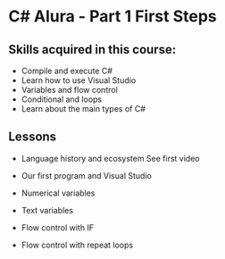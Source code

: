 # C# Alura - Part 1 First Steps

## Skills acquired in this course:
 * Compile and execute C#
 * Learn how to use Visual Studio
 * Variables and flow control
 * Conditional and loops
 * Learn about the main types of C#
 
## Lessons

 * Language history and ecosystem See first video

 * Our first program and Visual Studio

 * Numerical variables

 * Text variables

 * Flow control with IF

 * Flow control with repeat loops

